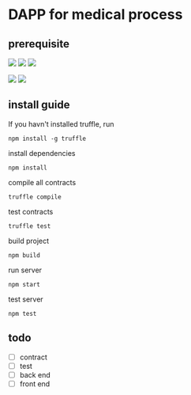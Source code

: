 # DAPP for medical process

## prerequisite

![](https://img.shields.io/badge/ubuntu-16.04-blue.svg)
![](https://img.shields.io/badge/node-v8-blue.svg)
![](https://img.shields.io/badge/solitity-v0.4.23-blue.svg)

![](https://img.shields.io/badge/compile-passed-red.svg)
![](https://img.shields.io/badge/test-failed-red.svg)

## install guide

If you havn't installed truffle, run
```shell
npm install -g truffle
```

install dependencies

```shell
npm install
```

compile all contracts

```shell
truffle compile
```

test contracts

```shell
truffle test
```

build project
```shell
npm build
```

run server 

```shell
npm start
```

test server
```shell
npm test
```

## todo
- [ ] contract
- [ ] test
- [ ] back end
- [ ] front end
